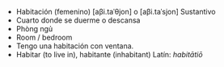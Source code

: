 - Habitación (femenino)	[aβi.taˈθjon] o [aβi.taˈsjon]	Sustantivo
- Cuarto donde se duerme o descansa
- Phòng ngủ
- Room / bedroom
- Tengo una habitación con ventana.
- Habitar (to live in), habitante (inhabitant)	Latín: *habitātiō*